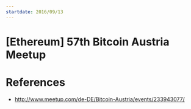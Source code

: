 ```yaml
---
startdate: 2016/09/13
---
```

# [Ethereum] 57th Bitcoin Austria Meetup

# References
* http://www.meetup.com/de-DE/Bitcoin-Austria/events/233943077/
